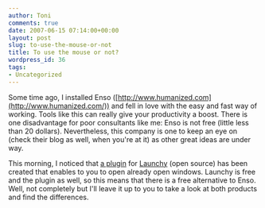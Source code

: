```yaml
---
author: Toni
comments: true
date: 2007-06-15 07:14:00+00:00
layout: post
slug: to-use-the-mouse-or-not
title: To use the mouse or not?
wordpress_id: 36
tags:
- Uncategorized
---
```


  
Some time ago, I installed Enso ([http://www.humanized.com](http://www.humanized.com/)) and fell in love with the easy and fast way of working.  Tools like this can really give your productivity a boost.  There is one disadvantage for poor consultants like me: Enso is not free (little less than 20 dollars). Nevertheless, this company is one to keep an eye on (check their blog as well, when you're at it) as other great ideas are under way.  
  
This morning, I noticed that [a plugin](http://sourceforge.net/forum/forum.php?thread_id=1702810&forum_id=677087) for [Launchy](http://www.launchy.net/) (open source) has been created that enables to you to open already open windows.  Launchy is free and the plugin as well, so this means that there is a free alternative to Enso. Well, not completely but I'll leave it up to you to take a look at both products and find the differences.  
  
  
  

